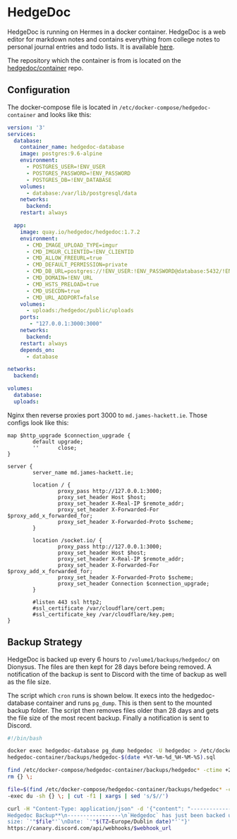 # HedgeDoc

HedgeDoc is running on Hermes in a docker container. HedgeDoc is a web editor for markdown notes and contains everything
from college notes to personal journal entries and todo lists. It is available [here](https://md.james-hackett.ie).

The repository which the container is from is located on the [hedgedoc/container](https://github.com/hedgedoc/container)
repo.

## Configuration

The docker-compose file is located in `/etc/docker-compose/hedgedoc-container` and looks like this:

```yaml
version: '3'
services:
  database:
    container_name: hedgedoc-database
    image: postgres:9.6-alpine
    environment:
      - POSTGRES_USER=!ENV_USER
      - POSTGRES_PASSWORD=!ENV_PASSWORD
      - POSTGRES_DB=!ENV_DATABASE
    volumes:
      - database:/var/lib/postgresql/data
    networks:
      backend:
    restart: always

  app:
    image: quay.io/hedgedoc/hedgedoc:1.7.2
    environment:
      - CMD_IMAGE_UPLOAD_TYPE=imgur
      - CMD_IMGUR_CLIENTID=!ENV_CLIENTID
      - CMD_ALLOW_FREEURL=true
      - CMD_DEFAULT_PERMISSION=private
      - CMD_DB_URL=postgres://!ENV_USER:!ENV_PASSWORD@database:5432/!ENV_DATABASE
      - CMD_DOMAIN=!ENV_URL
      - CMD_HSTS_PRELOAD=true
      - CMD_USECDN=true
      - CMD_URL_ADDPORT=false
    volumes:
      - uploads:/hedgedoc/public/uploads
    ports:
       - "127.0.0.1:3000:3000"
    networks:
      backend:
    restart: always
    depends_on:
      - database

networks:
  backend:

volumes:
  database:
  uploads:
```

Nginx then reverse proxies port 3000 to `md.james-hackett.ie`. Those configs look like this:

```nginx
map $http_upgrade $connection_upgrade {
        default upgrade;
        ''      close;
}

server {
        server_name md.james-hackett.ie;

        location / {
                proxy_pass http://127.0.0.1:3000;
                proxy_set_header Host $host;
                proxy_set_header X-Real-IP $remote_addr;
                proxy_set_header X-Forwarded-For $proxy_add_x_forwarded_for;
                proxy_set_header X-Forwarded-Proto $scheme;
        }

        location /socket.io/ {
                proxy_pass http://127.0.0.1:3000;
                proxy_set_header Host $host;
                proxy_set_header X-Real-IP $remote_addr;
                proxy_set_header X-Forwarded-For $proxy_add_x_forwarded_for;
                proxy_set_header X-Forwarded-Proto $scheme;
                proxy_set_header Connection $connection_upgrade;
        }

        #listen 443 ssl http2;
        #ssl_certificate /var/cloudflare/cert.pem;
        #ssl_certificate_key /var/cloudflare/key.pem;
}
```

## Backup Strategy

HedgeDoc is backed up every 6 hours to `/volume1/backups/hedgedoc/` on Dionysus. The files are then kept for 28 days
before being removed. A notification of the backup is sent to Discord with the time of backup as well as the file size.

The script which `cron` runs is shown below. It execs into the hedgedoc-database container and runs `pg_dump`. This is
then sent to the mounted backup folder. The script then removes files older than 28 days and gets the file size of the most
recent backup. Finally a notification is sent to Discord.

```bash
#!/bin/bash

docker exec hedgedoc-database pg_dump hedgedoc -U hedgedoc > /etc/docker-compose/
hedgedoc-container/backups/hedgedoc-$(date +%Y-%m-%d_%H-%M-%S).sql

find /etc/docker-compose/hedgedoc-container/backups/hedgedoc* -ctime +28 -exec
rm {} \;

file=$(find /etc/docker-compose/hedgedoc-container/backups/hedgedoc* -ctime -0.24
-exec du -sh {} \; | cut -f1 | xargs | sed 's/$//')

curl -H "Content-Type: application/json" -d '{"content": "-----------------\n**
Hedgedoc Backup**\n-----------------\n`Hedgedoc` has just been backed up!\nFile
size: `'"$file"'`\nDate: `'"$(TZ=Europe/Dublin date)"'`"}' 
https://canary.discord.com/api/webhooks/$webhook_url
```
